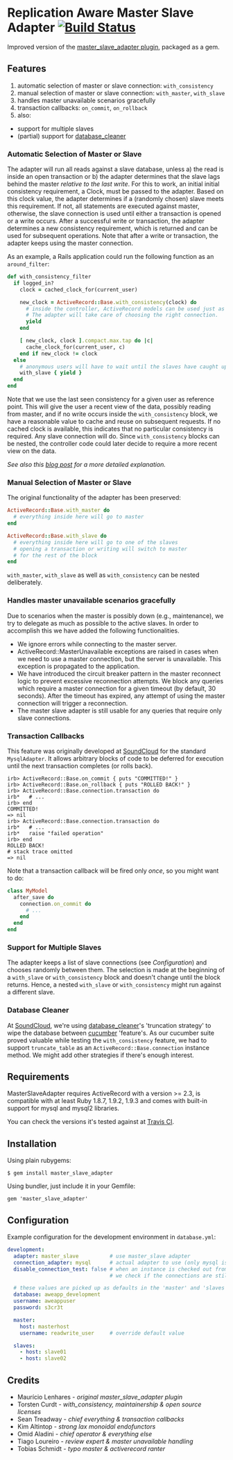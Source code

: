 # Replication Aware Master Slave Adapter [![Build Status](https://secure.travis-ci.org/soundcloud/master_slave_adapter.png)][6]

Improved version of the [master_slave_adapter plugin][1], packaged as a gem.

## Features

1. automatic selection of master or slave connection: `with_consistency`
2. manual selection of master or slave connection: `with_master`, `with_slave`
3. handles master unavailable scenarios gracefully
4. transaction callbacks: `on_commit`, `on_rollback`
5. also:
  * support for multiple slaves
  * (partial) support for [database_cleaner][2]

### Automatic Selection of Master or Slave

The adapter will run all reads against a slave database, unless a) the read is inside an open transaction or b) the
adapter determines that the slave lags behind the master _relative to the last write_. For this to work, an initial
initial consistency requirement, a Clock, must be passed to the adapter. Based on this clock value, the adapter
determines if a (randomly chosen) slave meets this requirement. If not, all statements are executed against master,
otherwise, the slave connection is used until either a transaction is opened or a write occurs. After a successful write
or transaction, the adapter determines a new consistency requirement, which is returned and can be used for subsequent
operations. Note that after a write or transaction, the adapter keeps using the master connection.

As an example, a Rails application could run the following function as an `around_filter`:

```ruby
def with_consistency_filter
  if logged_in?
    clock = cached_clock_for(current_user)

    new_clock = ActiveRecord::Base.with_consistency(clock) do
      # inside the controller, ActiveRecord models can be used just as normal.
      # The adapter will take care of choosing the right connection.
      yield
    end

    [ new_clock, clock ].compact.max.tap do |c|
      cache_clock_for(current_user, c)
    end if new_clock != clock
  else
    # anonymous users will have to wait until the slaves have caught up
    with_slave { yield }
  end
end
```

Note that we use the last seen consistency for a given user as reference point. This will give the user a recent view of the data,
possibly reading from master, and if no write occurs inside the `with_consistency` block, we have a reasonable value to
cache and reuse on subsequent requests.
If no cached clock is available, this indicates that no particular consistency is required. Any slave connection will do.
Since `with_consistency` blocks can be nested, the controller code could later decide to require a more recent view on
the data.

_See also this [blog post][3] for a more detailed explanation._

### Manual Selection of Master or Slave

The original functionality of the adapter has been preserved:

```ruby
ActiveRecord::Base.with_master do
  # everything inside here will go to master
end

ActiveRecord::Base.with_slave do
  # everything inside here will go to one of the slaves
  # opening a transaction or writing will switch to master
  # for the rest of the block
end
```

`with_master`, `with_slave` as well as `with_consistency` can be nested deliberately.

### Handles master unavailable scenarios gracefully

Due to scenarios when the master is possibly down (e.g., maintenance), we try
to delegate as much as possible to the active slaves. In order to accomplish
this we have added the following functionalities.

 * We ignore errors while connecting to the master server.
 * ActiveRecord::MasterUnavailable exceptions are raised in cases when we need to use
   a master connection, but the server is unavailable. This exception is propagated
   to the application.
 * We have introduced the circuit breaker pattern in the master reconnect logic
   to prevent excessive reconnection attempts. We block any queries which require
   a master connection for a given timeout (by default, 30 seconds). After the
   timeout has expired, any attempt of using the master connection will trigger
   a reconnection.
 * The master slave adapter is still usable for any queries that require only
   slave connections.

### Transaction Callbacks

This feature was originally developed at [SoundCloud][4] for the standard `MysqlAdapter`. It allows arbitrary blocks of
code to be deferred for execution until the next transaction completes (or rolls back).

```irb
irb> ActiveRecord::Base.on_commit { puts "COMMITTED!" }
irb> ActiveRecord::Base.on_rollback { puts "ROLLED BACK!" }
irb> ActiveRecord::Base.connection.transaction do
irb*   # ...
irb> end
COMMITTED!
=> nil
irb> ActiveRecord::Base.connection.transaction do
irb*   # ...
irb*   raise "failed operation"
irb> end
ROLLED BACK!
# stack trace omitted
=> nil
```

Note that a transaction callback will be fired only *once*, so you might want to do:

```ruby
class MyModel
  after_save do
    connection.on_commit do
      # ...
    end
  end
end
```

### Support for Multiple Slaves

The adapter keeps a list of slave connections (see *Configuration*) and chooses randomly between them. The selection is
made at the beginning of a `with_slave` or `with_consistency` block and doesn't change until the block returns. Hence, a
nested `with_slave` or `with_consistency` might run against a different slave.

### Database Cleaner

At [SoundCloud][4], we're using [database_cleaner][2]'s 'truncation strategy' to wipe the database between [cucumber][5]
'feature's. As our cucumber suite proved valuable while testing the `with_consistency` feature, we had to support
`truncate_table` as an `ActiveRecord::Base.connection` instance method. We might add other strategies if there's enough
interest.

## Requirements

MasterSlaveAdapter requires ActiveRecord with a version >= 2.3, is compatible
with at least Ruby 1.8.7, 1.9.2, 1.9.3 and comes with built-in support for mysql
and mysql2 libraries.

You can check the versions it's tested against at [Travis CI](http://travis-ci.org/#!/soundcloud/master_slave_adapter).

## Installation

Using plain rubygems:

    $ gem install master_slave_adapter

Using bundler, just include it in your Gemfile:

    gem 'master_slave_adapter'

## Configuration

Example configuration for the development environment in `database.yml`:

```yaml
development:
  adapter: master_slave          # use master_slave adapter
  connection_adapter: mysql      # actual adapter to use (only mysql is supported atm)
  disable_connection_test: false # when an instance is checked out from the connection pool,
                                 # we check if the connections are still alive, reconnecting if necessary

  # these values are picked up as defaults in the 'master' and 'slaves' sections:
  database: aweapp_development
  username: aweappuser
  password: s3cr3t

  master:
    host: masterhost
    username: readwrite_user     # override default value

  slaves:
    - host: slave01
    - host: slave02
```

## Credits

* Maurício Lenhares - _original master_slave_adapter plugin_
* Torsten Curdt     - _with_consistency, maintainership & open source licenses_
* Sean Treadway     - _chief everything & transaction callbacks_
* Kim Altintop      - _strong lax monoidal endofunctors_
* Omid Aladini      - _chief operator & everything else_
* Tiago Loureiro    - _review expert & master unavailable handling_
* Tobias Schmidt    - _typo master & activerecord ranter_


[1]: https://github.com/mauricio/master_slave_adapter
[2]: https://github.com/bmabey/database_cleaner
[3]: http://www.yourdailygeekery.com/2011/06/14/master-slave-consistency.html
[4]: http://backstage.soundcloud.com
[5]: http://cukes.info
[6]: http://travis-ci.org/soundcloud/master_slave_adapter
